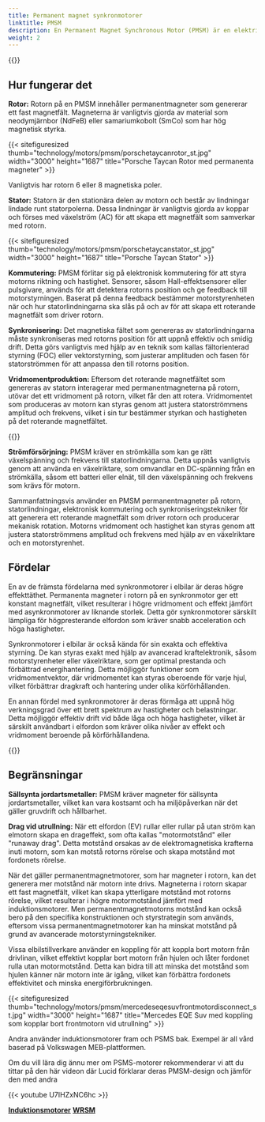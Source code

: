 ```yaml
---
title: Permanent magnet synkronmotorer
linktitle: PMSM
description: En Permanent Magnet Synchronous Motor (PMSM) är en elektrisk motor som använder permanentmagneter på rotorn för att generera ett magnetfält som interagerar med statorlindningen för att producera mekanisk rotation. PMSM används ofta i olika applikationer, inklusive elfordon, industriella maskiner och apparater.
weight: 2
---
```

<!-- markdownlint-disable MD033 -->

{{<evkxdisplayaddarticle />}}

## Hur fungerar det

**Rotor:** Rotorn på en PMSM innehåller permanentmagneter som genererar ett fast magnetfält. Magneterna är vanligtvis gjorda av material som neodymjärnbor (NdFeB) eller samariumkobolt (SmCo) som har hög magnetisk styrka.

{{< sitefiguresized thumb="technology/motors/pmsm/porschetaycanrotor_st.jpg" width="3000" height="1687" title="Porsche Taycan Rotor med permanenta magneter" >}}

Vanligtvis har rotorn 6 eller 8 magnetiska poler.

**Stator:** Statorn är den stationära delen av motorn och består av lindningar lindade runt statorpolerna. Dessa lindningar är vanligtvis gjorda av koppar och förses med växelström (AC) för att skapa ett magnetfält som samverkar med rotorn.

{{< sitefiguresized thumb="technology/motors/pmsm/porschetaycanstator_st.jpg" width="3000" height="1687" title="Porsche Taycan Stator" >}}

**Kommutering:** PMSM förlitar sig på elektronisk kommutering för att styra motorns riktning och hastighet. Sensorer, såsom Hall-effektsensorer eller pulsgivare, används för att detektera rotorns position och ge feedback till motorstyrningen. Baserat på denna feedback bestämmer motorstyrenheten när och hur statorlindningarna ska slås på och av för att skapa ett roterande magnetfält som driver rotorn.

**Synkronisering:** Det magnetiska fältet som genereras av statorlindningarna måste synkroniseras med rotorns position för att uppnå effektiv och smidig drift. Detta görs vanligtvis med hjälp av en teknik som kallas fältorienterad styrning (FOC) eller vektorstyrning, som justerar amplituden och fasen för statorströmmen för att anpassa den till rotorns position.

**Vridmomentproduktion:** Eftersom det roterande magnetfältet som genereras av statorn interagerar med permanentmagneterna på rotorn, utövar det ett vridmoment på rotorn, vilket får den att rotera. Vridmomentet som produceras av motorn kan styras genom att justera statorströmmens amplitud och frekvens, vilket i sin tur bestämmer styrkan och hastigheten på det roterande magnetfältet.

{{<evkxdisplayaddarticle />}}

**Strömförsörjning:** PMSM kräver en strömkälla som kan ge rätt växelspänning och frekvens till statorlindningarna. Detta uppnås vanligtvis genom att använda en växelriktare, som omvandlar en DC-spänning från en strömkälla, såsom ett batteri eller elnät, till den växelspänning och frekvens som krävs för motorn.

Sammanfattningsvis använder en PMSM permanentmagneter på rotorn, statorlindningar, elektronisk kommutering och synkroniseringstekniker för att generera ett roterande magnetfält som driver rotorn och producerar mekanisk rotation. Motorns vridmoment och hastighet kan styras genom att justera statorströmmens amplitud och frekvens med hjälp av en växelriktare och en motorstyrenhet.

## Fördelar

En av de främsta fördelarna med synkronmotorer i elbilar är deras högre effekttäthet. Permanenta magneter i rotorn på en synkronmotor ger ett konstant magnetfält, vilket resulterar i högre vridmoment och effekt jämfört med asynkronmotorer av liknande storlek. Detta gör synkronmotorer särskilt lämpliga för högpresterande elfordon som kräver snabb acceleration och höga hastigheter.

Synkronmotorer i elbilar är också kända för sin exakta och effektiva styrning. De kan styras exakt med hjälp av avancerad kraftelektronik, såsom motorstyrenheter eller växelriktare, som ger optimal prestanda och förbättrad energihantering. Detta möjliggör funktioner som vridmomentvektor, där vridmomentet kan styras oberoende för varje hjul, vilket förbättrar dragkraft och hantering under olika körförhållanden.

En annan fördel med synkronmotorer är deras förmåga att uppnå hög verkningsgrad över ett brett spektrum av hastigheter och belastningar. Detta möjliggör effektiv drift vid både låga och höga hastigheter, vilket är särskilt användbart i elfordon som kräver olika nivåer av effekt och vridmoment beroende på körförhållandena.

{{<evkxdisplayaddarticle />}}

## Begränsningar

**Sällsynta jordartsmetaller:** PMSM kräver magneter för sällsynta jordartsmetaller, vilket kan vara kostsamt och ha miljöpåverkan när det gäller gruvdrift och hållbarhet.

**Drag vid utrullning:** När ett elfordon (EV) rullar eller rullar på utan ström kan elmotorn skapa en drageffekt, som ofta kallas "motormotstånd" eller "runaway drag". Detta motstånd orsakas av de elektromagnetiska krafterna inuti motorn, som kan motstå rotorns rörelse och skapa motstånd mot fordonets rörelse.

När det gäller permanentmagnetmotorer, som har magneter i rotorn, kan det generera mer motstånd när motorn inte drivs. Magneterna i rotorn skapar ett fast magnetfält, vilket kan skapa ytterligare motstånd mot rotorns rörelse, vilket resulterar i högre motormotstånd jämfört med induktionsmotorer. Men permanentmagnetmotorns motstånd kan också bero på den specifika konstruktionen och styrstrategin som används, eftersom vissa permanentmagnetmotorer kan ha minskat motstånd på grund av avancerade motorstyrningstekniker.

Vissa elbilstillverkare använder en koppling för att koppla bort motorn från drivlinan, vilket effektivt kopplar bort motorn från hjulen och låter fordonet rulla utan motormotstånd. Detta kan bidra till att minska det motstånd som hjulen känner när motorn inte är igång, vilket kan förbättra fordonets effektivitet och minska energiförbrukningen.

{{< sitefiguresized thumb="technology/motors/pmsm/mercedeseqesuvfrontmotordisconnect_st.jpg" width="3000" height="1687" title="Mercedes EQE Suv med koppling som kopplar bort frontmotorn vid utrullning" >}}

Andra använder induktionsmotorer fram och PSMS bak. Exempel är all vård baserad på Volkswagen MEB-plattformen.

Om du vill lära dig ännu mer om PSMS-motorer rekommenderar vi att du tittar på den här videon där Lucid förklarar deras PMSM-design och jämför den med andra

{{< youtube U7IHZxNC6hc >}}


<div class="mt-3 mb-3">
    <a href="../asm/" class="text-decoration-none text-black"><strong><i class="bi-arrow-left"></i> Induktionsmotorer</strong></a>
    <a href="../wrsm/" class="text-decoration-none text-black float-end"><strong>WRSM<i class="bi-arrow-right"></i></strong></a>
</div>